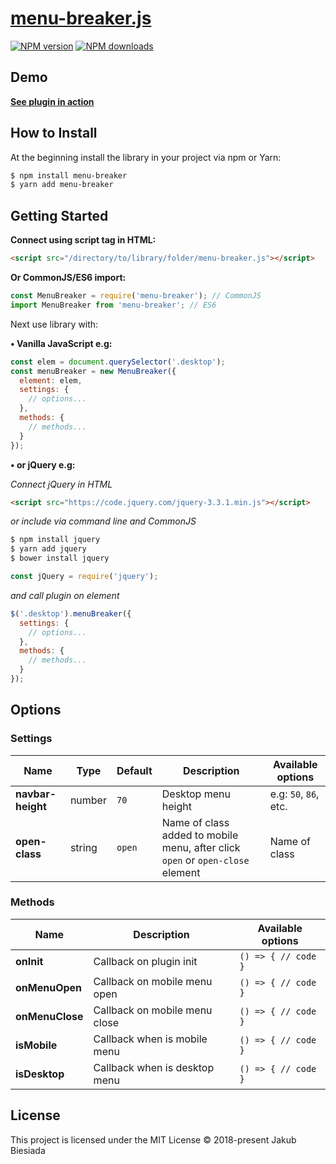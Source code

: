 # [menu-breaker.js](https://github.com/jb1905/menu-breaker.js)

[![NPM version](http://img.shields.io/npm/v/menu-breaker.svg?style=flat-square)](https://www.npmjs.com/package/menu-breaker)
[![NPM downloads](http://img.shields.io/npm/dm/menu-breaker.svg?style=flat-square)](https://www.npmjs.com/package/menu-breaker)

## Demo
**[See plugin in action](https://jb1905.github.io/menu-breaker.js/)**

## How to Install
At the beginning install the library in your project via npm or Yarn:
```sh
$ npm install menu-breaker
$ yarn add menu-breaker
```

## Getting Started
**Connect using script tag in HTML:**
```html
<script src="/directory/to/library/folder/menu-breaker.js"></script>
```

**Or CommonJS/ES6 import:**
```js
const MenuBreaker = require('menu-breaker'); // CommonJS
import MenuBreaker from 'menu-breaker'; // ES6
```

Next use library with:

**&bull; Vanilla JavaScript e.g:**
```js
const elem = document.querySelector('.desktop');
const menuBreaker = new MenuBreaker({
  element: elem,
  settings: {
    // options...
  },
  methods: {
    // methods...
  }
});
```

**&bull; or jQuery e.g:**

*Connect jQuery in HTML*
```html
<script src="https://code.jquery.com/jquery-3.3.1.min.js"></script>
```

*or include via command line and CommonJS*
```sh
$ npm install jquery
$ yarn add jquery
$ bower install jquery
```

```js
const jQuery = require('jquery');
```

*and call plugin on element*
```js
$('.desktop').menuBreaker({
  settings: {
    // options...
  },
  methods: {
    // methods...
  }
});
```

## Options
### Settings
Name | Type | Default | Description | Available options
-|-|-|-|-
**navbar-height** | number | `70` | Desktop menu height | e.g: `50`, `86`, etc.
**open-class** | string | `open` | Name of class added to mobile menu, after click `open` or `open-close` element | Name of class

### Methods
Name | Description | Available options
-|-|-
**onInit** | Callback on plugin init | `() => { // code }`
**onMenuOpen** | Callback on mobile menu open | `() => { // code }`
**onMenuClose** | Callback on mobile menu close | `() => { // code }`
**isMobile** | Callback when is mobile menu | `() => { // code }`
**isDesktop** | Callback when is desktop menu | `() => { // code }`

## License
This project is licensed under the MIT License © 2018-present Jakub Biesiada
